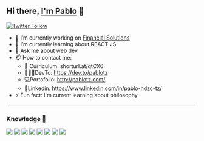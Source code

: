 ## Hi there, [I'm Pablo][web]  👋


[![Twitter Follow](https://img.shields.io/twitter/follow/PabloTz01?style=social)][twitter]


- 🔭 I’m currently working on [Financial Solutions][financial]
- 🌱 I’m currently learning about REACT JS
- 💬 Ask me about web dev 
- 📫 How to contact me: 
    - 📄 Curriculum: shorturl.at/qtCX6
    - 👩🏻‍💻DevTo: https://dev.to/pablotz
    - 💻Portafolio: http://pablotz.com/
    - 💼Linkedin: https://www.linkedin.com/in/pablo-hdzc-tz/
- ⚡ Fun fact: I'm current learning about philosophy 

---
### Knowledge 📖
<img src="https://img.icons8.com/officel/60/000000/react.png"/>
<img src="https://img.icons8.com/dusk/60/000000/html-5.png"/>
<img src="https://img.icons8.com/dusk/60/000000/javascript-logo.png"/>
<img src="https://img.icons8.com/dusk/60/000000/css3.png"/>
<img src="https://img.icons8.com/dusk/60/000000/java.png"/>
<img src="https://img.icons8.com/dusk/60/000000/selenium-test-automation.png"/>
<img src="https://img.icons8.com/color/60/000000/nodejs.png"/>
<img src="https://img.icons8.com/dusk/60/000000/sql.png"/>

<!-- Links -->

[web]:http://pablotz.com/
[twitter]:https://twitter.com/PabloTz01
[financial]:https://www.financialsolutions.mx/